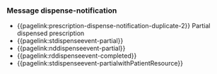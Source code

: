 ### Message dispense-notification

- {{pagelink:prescription-dispense-notification-duplicate-2}} Partial dispensed prescription
- {{pagelink:stdispenseevent-partial}}
- {{pagelink:nddispenseevent-partial}}
- {{pagelink:rddispenseevent-completed}}
- {{pagelink:stdispenseevent-partialwithPatientResource}}

<br />
